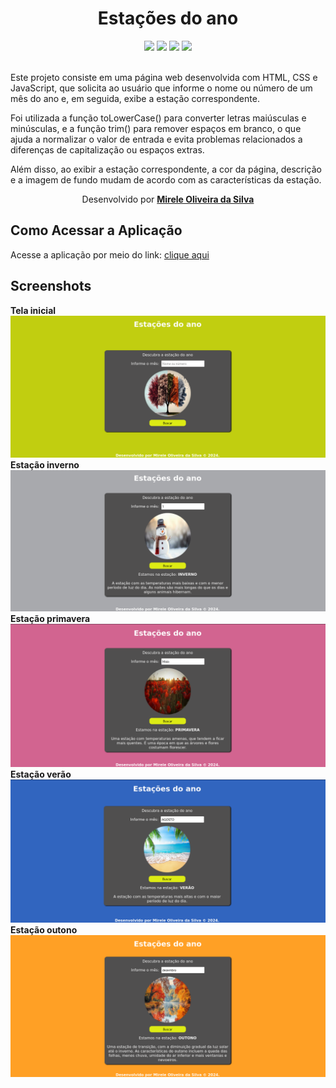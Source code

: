 <div align="center">
  <h1>Estações do ano</h1>
    <img src="http://img.shields.io/static/v1?label=JavaScript&message=ESC6&color=blue&style=for-the-badge&logo=JavaScript"/>
    <img src="http://img.shields.io/static/v1?label=CSS3&message=3&color=blue&style=for-the-badge&logo=CSS3"/>
    <img src="http://img.shields.io/static/v1?label=HTML5&message=5&color=blue&style=for-the-badge&logo=HTML5"/>
    <img src="http://img.shields.io/static/v1?label=LICENSE-MIT&message=License&color=blue&style=for-the-badge&logo=LICENSE-MIT"/> 
    <br>
    <br>
   </div>
   
<p>Este projeto consiste em uma página web desenvolvida com HTML, CSS e JavaScript, que solicita ao usuário que informe o nome ou número de um mês do ano e, em seguida, exibe a estação correspondente.</p>
<p>Foi utilizada a função toLowerCase() para converter letras maiúsculas e minúsculas, e a função trim() para remover espaços em branco, o que ajuda a normalizar o valor de entrada e evita problemas relacionados a diferenças de capitalização ou espaços extras.
</p>
<p>Além disso, ao exibir a estação correspondente, a cor da página, descrição e a imagem de fundo mudam de acordo com as características da estação.</p>

  <p align="center">Desenvolvido por <a target="_blank" rel="external" href="https://github.com/MegMinnie/"><strong>Mirele Oliveira da Silva</strong></a><p>
 </p></p>


<div align="left">
  
  ## Como Acessar a Aplicação
<p>Acesse a aplicação por meio do link: <a href="https://megminnie.github.io/Estacoes-do-ano/
"_blank">clique aqui</a></p>

## Screenshots
**Tela inicial**
![tela ](assets/fotos/tela.png)
<br>
**Estação inverno**
![inverno](assets/fotos/inverno.png)
<br>
**Estação primavera**
![primavera ](assets/fotos/primavera.png)
<br>
**Estação verão**
![verão ](assets/fotos/verao.png)
<br>
**Estação outono**
![outono ](assets/fotos/outono.png)
<br>
</div>

